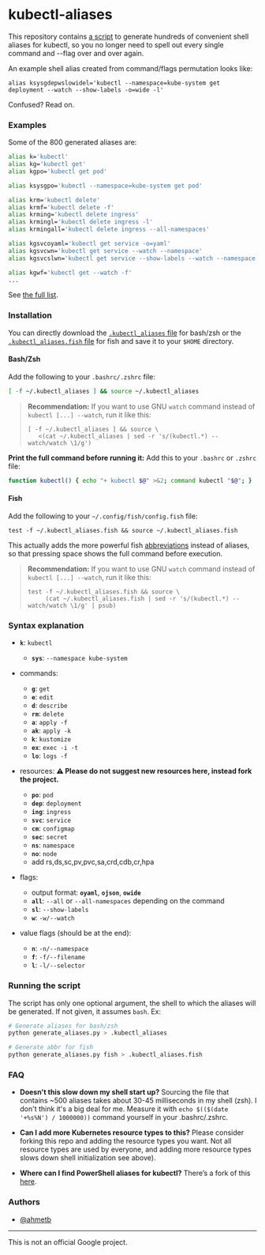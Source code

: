 # kubectl-aliases

This repository contains [a script](generate_aliases.py) to generate hundreds of
convenient shell aliases for kubectl, so you no longer need to spell out every single
command and --flag over and over again.

An example shell alias created from command/flags permutation looks like:

    alias ksysgdepwslowidel='kubectl --namespace=kube-system get deployment --watch --show-labels -o=wide -l'

Confused? Read on.

### Examples

Some of the 800 generated aliases are:

```sh
alias k='kubectl'
alias kg='kubectl get'
alias kgpo='kubectl get pod'

alias ksysgpo='kubectl --namespace=kube-system get pod'

alias krm='kubectl delete'
alias krmf='kubectl delete -f'
alias krming='kubectl delete ingress'
alias krmingl='kubectl delete ingress -l'
alias krmingall='kubectl delete ingress --all-namespaces'

alias kgsvcoyaml='kubectl get service -o=yaml'
alias kgsvcwn='kubectl get service --watch --namespace'
alias kgsvcslwn='kubectl get service --show-labels --watch --namespace'

alias kgwf='kubectl get --watch -f'
...
```

See [the full list](.kubectl_aliases).

### Installation

You can directly download the [`.kubectl_aliases` file](https://raw.githubusercontent.com/ahmetb/kubectl-aliases/master/.kubectl_aliases)
for bash/zsh or the [`.kubectl_aliases.fish` file](https://raw.githubusercontent.com/ahmetb/kubectl-aliases/master/.kubectl_aliases.fish)
for fish and save it to your `$HOME` directory.

#### Bash/Zsh

Add the following to your `.bashrc/.zshrc` file:

```sh
[ -f ~/.kubectl_aliases ] && source ~/.kubectl_aliases
```

> **Recommendation:** If you want to use GNU `watch`  command instead of
> `kubectl [...] --watch`, run it like this:
>
>     [ -f ~/.kubectl_aliases ] && source \
>        <(cat ~/.kubectl_aliases | sed -r 's/(kubectl.*) --watch/watch \1/g')

**Print the full command before running it:** Add this to your `.bashrc` or
`.zshrc` file:

```sh
function kubectl() { echo "+ kubectl $@" >&2; command kubectl "$@"; }
```

#### Fish

Add the following to your `~/.config/fish/config.fish` file:

```fish
test -f ~/.kubectl_aliases.fish && source ~/.kubectl_aliases.fish
```

This actually adds the more powerful fish [abbreviations](https://fishshell.com/docs/current/cmds/abbr.html)
instead of aliases, so that pressing space shows the full command before execution.

> **Recommendation:** If you want to use GNU `watch`  command instead of
> `kubectl [...] --watch`, run it like this:
>
>     test -f ~/.kubectl_aliases.fish && source \
>          (cat ~/.kubectl_aliases.fish | sed -r 's/(kubectl.*) --watch/watch \1/g' | psub)

### Syntax explanation

* **`k`**: `kubectl`
  * **`sys`**: `--namespace kube-system`
* commands:
  * **`g`**: `get`
  * **`e`**: `edit`
  * **`d`**: `describe`
  * **`rm`**: `delete`
  * **`a`**: `apply -f`
  * **`ak`**: `apply -k`
  * **`k`**: `kustomize`
  * **`ex`**: `exec -i -t`
  * **`lo`**: `logs -f`
* resources: **:warning: Please do not suggest new resources here, instead fork the project.**
  * **`po`**: `pod`
  * **`dep`**: `deployment`
  * **`ing`**: `ingress`
  * **`svc`**: `service`
  * **`cm`**: `configmap`
  * **`sec`**: `secret`
  * **`ns`**: `namespace`
  * **`no`**: `node`
  * add rs,ds,sc,pv,pvc,sa,crd,cdb,cr,hpa

* flags:
  * output format: **`oyaml`**, **`ojson`**, **`owide`**
  * **`all`**: `--all` or `--all-namespaces` depending on the command
  * **`sl`**: `--show-labels`
  * **`w`**: `-w/--watch`
* value flags (should be at the end):
  * **`n`**: `-n/--namespace`
  * **`f`**: `-f/--filename`
  * **`l`**: `-l/--selector`

### Running the script

The script has only one optional argument, the shell to which the aliases will be generated. If not given, it assumes `bash`. Ex:

```bash
# Generate aliases for bash/zsh
python generate_aliases.py > .kubectl_aliases

# Generate abbr for fish
python generate_aliases.py fish > .kubectl_aliases.fish
```

### FAQ

- **Doesn't this slow down my shell start up?** Sourcing the file that contains
~500 aliases takes about 30-45 milliseconds in my shell (zsh). I don't think
it's a big deal for me. Measure it with `echo $(($(date '+%s%N') / 1000000))`
command yourself in your .bashrc/.zshrc.

- **Can I add more Kubernetes resource types to this?** Please consider forking
  this repo and adding the resource types you want. Not all resource types are
  used by everyone, and adding more resource types slows down shell initialization
  see above).

- **Where can I find PowerShell aliases for kubectl?** There’s a fork of this
  [here](https://github.com/shanoor/kubectl-aliases-powershell).

### Authors

- [@ahmetb](https://twitter.com/ahmetb)

-----

This is not an official Google project.
